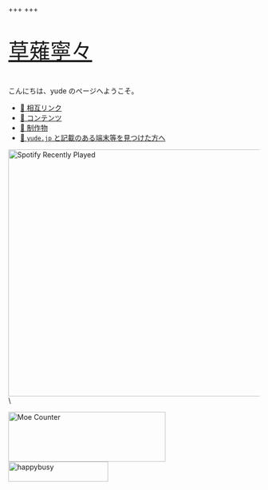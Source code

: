 +++
+++

<p style="font-size: 300%"><a href="https://pjsekai.sega.jp/character/unite04/nene/index.html">草薙寧々</a></p>

こんにちは、yude のページへようこそ。

- [💓 相互リンク](/mutual-links)
- [📓 コンテンツ](/contents)
- [💽 制作物](/works)
- [🔖 `yude.jp` と記載のある端末等を見つけた方へ](/found)

<img alt="Spotify Recently Played" src="https://spotify-recently-played-readme.vercel.app/api?user=yude1119&width=400" width="563" height="495" />\


<img alt="Moe Counter" src="https://moe-counter.yude.jp/get/@:yude" width="315" height="100" />
<img alt="happybusy" src="/images/busy_banner.webp" width="200" height="40" />
